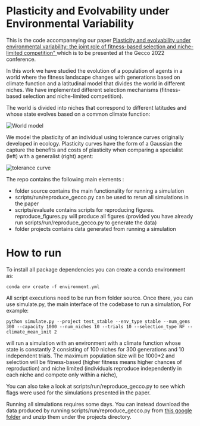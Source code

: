 # Plasticity and Evolvability under Environmental Variability

This is the code accompannying our paper [Plasticity and evolvability under environmental variability: the joint role of fitness-based selection and niche-limited competition" ](https://arxiv.org/abs/2202.08834) which is to be presented at the Gecco 2022 conference.

In this work we have studied the evolution of a population of agents in a world where the fitness landscape changes with generations based on climate function and a latitudinal model that divides the world in different niches. We have implemented different selection mechanisms (fitness-based selection and niche-limited competition).

The world is divided into niches that correspond to different latitudes and whose state evolves based on a common climate function:

![World model](https://firebasestorage.googleapis.com/v0/b/firescript-577a2.appspot.com/o/imgs%2Fapp%2Feleni%2FJRz9LWAvHU.png?alt=media&token=62d91979-1732-4014-8bef-50858dac979c)

We model the plasticity of an individual using tolerance curves  originally developed in ecology. Plasticity curves have the form of a Gaussian the capture the benefits and costs of plasticity when comparing a specialist (left) with a generalist (right) agent:



![tolerance curve](https://firebasestorage.googleapis.com/v0/b/firescript-577a2.appspot.com/o/imgs%2Fapp%2Feleni%2Fog3I7VZYFz.png?alt=media&token=af97defa-4ccc-46e4-bf50-3eb581ff9cf1)

The repo contains the following main elements :

* folder source contains the main functionality for running a simulation
* scripts/run/reproduce_gecco.py can be used to rerun all simulations in the paper
* scripts/evaluate contains scripts for reproducing figures. reproduce_figures.py will produce all figures (provided you have already run scripts/run/reproduce_gecco.py to generate the data)
* folder projects contains data generated from running a simulation

# How to run

To install all package dependencies you can create a conda environment as:

`conda env create -f environment.yml`

All script executions need to be run from folder source. Once there, you can use simulate.py, the main interface of the codebase to run a simulation, For example:

`python simulate.py --project test_stable --env_type stable --num_gens 300 --capacity 1000 --num_niches 10 --trials 10 --selection_type NF --climate_mean_init 2`

will run a simulation with an environment with a climate function whose state is constantly 2 consisting of 100 niches for 300 generations and 10 independent trials. The maximum population size will be 1000*2 and selection will be fitness-based (higher fitness means higher chances of reproduction) and niche limited (individuals reproduce independently in each niche and compete only within a niche),

You can also take a look at scripts/run/reproduce_gecco.py to see which flags were used for the simulations presented in the paper.

Running all simulations requires some days. You can instead download the data produced by running scripts/run/reproduce_gecco.py from [this google folder](https://share.internxt.com/d/sh/file/ba212fae02ac981b88fa/45fae4ceb720fd0ff85d63b8de8b1f38931c2fcddf53038819ada2b696666b70) and unzip them under the projects directory. 

